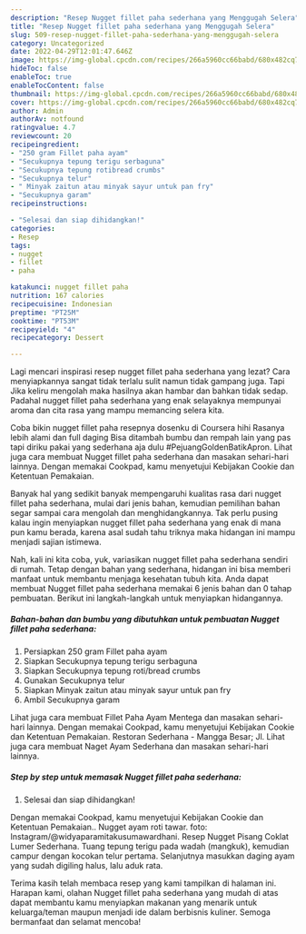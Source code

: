 ```yaml
---
description: "Resep Nugget fillet paha sederhana yang Menggugah Selera"
title: "Resep Nugget fillet paha sederhana yang Menggugah Selera"
slug: 509-resep-nugget-fillet-paha-sederhana-yang-menggugah-selera
category: Uncategorized
date: 2022-04-29T12:01:47.646Z
image: https://img-global.cpcdn.com/recipes/266a5960cc66babd/680x482cq70/nugget-fillet-paha-sederhana-foto-resep-utama.jpg
hideToc: false
enableToc: true
enableTocContent: false
thumbnail: https://img-global.cpcdn.com/recipes/266a5960cc66babd/680x482cq70/nugget-fillet-paha-sederhana-foto-resep-utama.jpg
cover: https://img-global.cpcdn.com/recipes/266a5960cc66babd/680x482cq70/nugget-fillet-paha-sederhana-foto-resep-utama.jpg
author: Admin
authorAv: notfound
ratingvalue: 4.7
reviewcount: 20
recipeingredient:
- "250 gram Fillet paha ayam"
- "Secukupnya tepung terigu serbaguna"
- "Secukupnya tepung rotibread crumbs"
- "Secukupnya telur"
- " Minyak zaitun atau minyak sayur untuk pan fry"
- "Secukupnya garam"
recipeinstructions:

- "Selesai dan siap dihidangkan!"
categories:
- Resep
tags:
- nugget
- fillet
- paha

katakunci: nugget fillet paha 
nutrition: 167 calories
recipecuisine: Indonesian
preptime: "PT25M"
cooktime: "PT53M"
recipeyield: "4"
recipecategory: Dessert

---
```



Lagi mencari inspirasi resep nugget fillet paha sederhana yang lezat? Cara menyiapkannya sangat tidak terlalu sulit namun tidak gampang juga. Tapi Jika keliru mengolah maka hasilnya akan hambar dan bahkan tidak sedap. Padahal nugget fillet paha sederhana yang enak selayaknya mempunyai aroma dan cita rasa yang mampu memancing selera kita.


Coba bikin nugget fillet paha resepnya dosenku di Coursera hihi Rasanya lebih alami dan full daging Bisa ditambah bumbu dan rempah lain yang pas tapi diriku pakai yang sederhana aja dulu #PejuangGoldenBatikApron. Lihat juga cara membuat Nugget fillet paha sederhana dan masakan sehari-hari lainnya. Dengan memakai Cookpad, kamu menyetujui Kebijakan Cookie dan Ketentuan Pemakaian.

Banyak hal yang sedikit banyak mempengaruhi kualitas rasa dari nugget fillet paha sederhana, mulai dari jenis bahan, kemudian pemilihan bahan segar sampai cara mengolah dan menghidangkannya. Tak perlu pusing kalau ingin menyiapkan nugget fillet paha sederhana yang enak di mana pun kamu berada, karena asal sudah tahu triknya maka hidangan ini mampu menjadi sajian istimewa.


Nah, kali ini kita coba, yuk, variasikan nugget fillet paha sederhana sendiri di rumah. Tetap dengan bahan yang sederhana, hidangan ini bisa memberi manfaat untuk membantu menjaga kesehatan tubuh kita. Anda dapat membuat Nugget fillet paha sederhana memakai 6 jenis bahan dan 0 tahap pembuatan. Berikut ini langkah-langkah untuk menyiapkan hidangannya.

<!--inarticleads1-->

##### Bahan-bahan dan bumbu yang dibutuhkan untuk pembuatan Nugget fillet paha sederhana:

1. Persiapkan 250 gram Fillet paha ayam
1. Siapkan Secukupnya tepung terigu serbaguna
1. Siapkan Secukupnya tepung roti/bread crumbs
1. Gunakan Secukupnya telur
1. Siapkan  Minyak zaitun atau minyak sayur untuk pan fry
1. Ambil Secukupnya garam


Lihat juga cara membuat Fillet Paha Ayam Mentega dan masakan sehari-hari lainnya. Dengan memakai Cookpad, kamu menyetujui Kebijakan Cookie dan Ketentuan Pemakaian. Restoran Sederhana - Mangga Besar; Jl. Lihat juga cara membuat Naget Ayam Sederhana dan masakan sehari-hari lainnya. 

<!--inarticleads2-->

##### Step by step untuk memasak Nugget fillet paha sederhana:


1. Selesai dan siap dihidangkan!

Dengan memakai Cookpad, kamu menyetujui Kebijakan Cookie dan Ketentuan Pemakaian.. Nugget ayam roti tawar. foto: Instagram/@widyaparamitakusumawardhani. Resep Nugget Pisang Coklat Lumer Sederhana. Tuang tepung terigu pada wadah (mangkuk), kemudian campur dengan kocokan telur pertama. Selanjutnya masukkan daging ayam yang sudah digiling halus, lalu aduk rata. 

Terima kasih telah membaca resep yang kami tampilkan di halaman ini. Harapan kami, olahan Nugget fillet paha sederhana yang mudah di atas dapat membantu kamu menyiapkan makanan yang menarik untuk keluarga/teman maupun menjadi ide dalam berbisnis kuliner. Semoga bermanfaat dan selamat mencoba!
